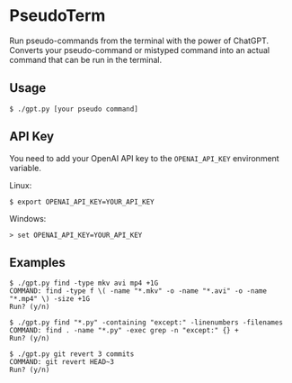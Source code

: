 # PseudoTerm

Run pseudo-commands from the terminal with the power of ChatGPT. Converts your pseudo-command or mistyped command into an actual command that can be run in the terminal.

## Usage

```console
$ ./gpt.py [your pseudo command]
```

## API Key

You need to add your OpenAI API key to the `OPENAI_API_KEY` environment variable.

Linux:
```console
$ export OPENAI_API_KEY=YOUR_API_KEY
```

Windows:
```console
> set OPENAI_API_KEY=YOUR_API_KEY
```

## Examples

```console
$ ./gpt.py find -type mkv avi mp4 +1G
COMMAND: find -type f \( -name "*.mkv" -o -name "*.avi" -o -name "*.mp4" \) -size +1G
Run? (y/n)
```

```console
$ ./gpt.py find "*.py" -containing "except:" -linenumbers -filenames
COMMAND: find . -name "*.py" -exec grep -n "except:" {} +
Run? (y/n)
```

```console
$ ./gpt.py git revert 3 commits
COMMAND: git revert HEAD~3
Run? (y/n)
```
